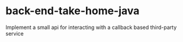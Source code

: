 # back-end-take-home-java
Implement a small api for interacting with a callback based third-party service
